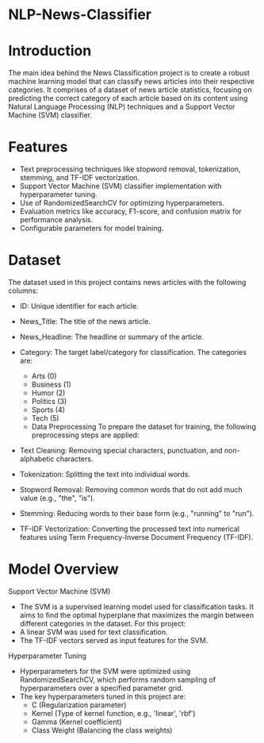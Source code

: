 # NLP-News-Classifier
# Introduction
The main idea behind the News Classification project is to create a robust machine learning model that can classify news articles into their respective categories. It comprises of a dataset of news article statistics, focusing on predicting the correct category of each article based on its content using Natural Language Processing (NLP) techniques and a Support Vector Machine (SVM) classifier.

# Features
* Text preprocessing techniques like stopword removal, tokenization, stemming, and TF-IDF vectorization.
* Support Vector Machine (SVM) classifier implementation with hyperparameter tuning.
* Use of RandomizedSearchCV for optimizing hyperparameters.
* Evaluation metrics like accuracy, F1-score, and confusion matrix for performance analysis.
* Configurable parameters for model training.
# Dataset
The dataset used in this project contains news articles with the following columns:

 * ID: Unique identifier for each article.
 * News_Title: The title of the news article.
 * News_Headline: The headline or summary of the article.
 * Category: The target label/category for classification.
 The categories are:

    * Arts (0)
    * Business (1)
    * Humor (2)
    * Politics (3)
    * Sports (4)
    * Tech (5)
    * Data Preprocessing
To prepare the dataset for training, the following preprocessing steps are applied:

* Text Cleaning: Removing special characters, punctuation, and non-alphabetic characters.
* Tokenization: Splitting the text into individual words.
* Stopword Removal: Removing common words that do not add much value (e.g., "the", "is").
* Stemming: Reducing words to their base form (e.g., "running" to "run").
* TF-IDF Vectorization: Converting the processed text into numerical features using Term Frequency-Inverse Document Frequency (TF-IDF).
# Model Overview
Support Vector Machine (SVM)
   * The SVM is a supervised learning model used for classification tasks. It aims to find the optimal hyperplane that maximizes the margin between different categories in the dataset. For this project:
   * A linear SVM was used for text classification.
   * The TF-IDF vectors served as input features for the SVM.

Hyperparameter Tuning
   * Hyperparameters for the SVM were optimized using RandomizedSearchCV, which performs random sampling of hyperparameters over a specified parameter grid.
   * The key hyperparameters tuned in this project are:
     * C (Regularization parameter)
     * Kernel (Type of kernel function, e.g., 'linear', 'rbf')
     * Gamma (Kernel coefficient)
     * Class Weight (Balancing the class weights)
